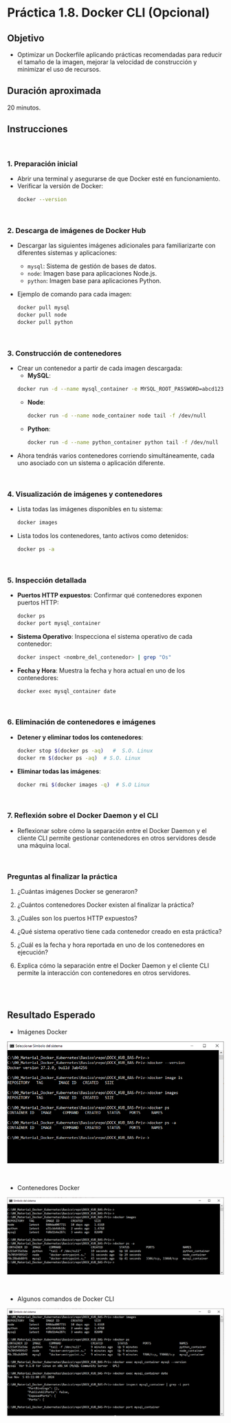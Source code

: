 # Práctica 1.8. Docker CLI (Opcional)

## Objetivo

- Optimizar un Dockerfile aplicando prácticas recomendadas para reducir el tamaño de la imagen, mejorar la velocidad de construcción y minimizar el uso de recursos.


## Duración aproximada

20 minutos.

## Instrucciones

<br/>

### 1. Preparación inicial
   - Abrir una terminal y asegurarse de que Docker esté en funcionamiento.
   - Verificar la versión de Docker:
     ```bash
     docker --version
     ```

<br/>


### 2. Descarga de imágenes de Docker Hub
   - Descargar las siguientes imágenes adicionales para familiarizarte con diferentes sistemas y aplicaciones:
 
     - `mysql`: Sistema de gestión de bases de datos.
     - `node`: Imagen base para aplicaciones Node.js.
     - `python`: Imagen base para aplicaciones Python.

   - Ejemplo de comando para cada imagen:
     ```bash
     docker pull mysql
     docker pull node
     docker pull python
     ```

<br/>


### 3. Construcción de contenedores
   - Crear un contenedor a partir de cada imagen descargada:
      - **MySQL**:
       ```bash
       docker run -d --name mysql_container -e MYSQL_ROOT_PASSWORD=abcd12345 mysql
       ```
     - **Node**:
       ```bash
       docker run -d --name node_container node tail -f /dev/null
       ```
     - **Python**:
       ```bash
       docker run -d --name python_container python tail -f /dev/null
       ```
   - Ahora tendrás varios contenedores corriendo simultáneamente, cada uno asociado con un sistema o aplicación diferente.

<br/>


### 4. Visualización de imágenes y contenedores
   - Lista todas las imágenes disponibles en tu sistema:
     ```bash
     docker images
     ```
   - Lista todos los contenedores, tanto activos como detenidos:
     ```bash
     docker ps -a
     ```

<br/>


### 5. Inspección detallada
   - **Puertos HTTP expuestos**: Confirmar qué contenedores exponen puertos HTTP:
     ```bash
     docker ps
     docker port mysql_container
     ```
   - **Sistema Operativo**: Inspecciona el sistema operativo de cada contenedor:
     ```bash
     docker inspect <nombre_del_contenedor> | grep "Os"
     ```
   - **Fecha y Hora**: Muestra la fecha y hora actual en uno de los contenedores:
     ```bash
     docker exec mysql_container date
     ```

<br/>


### 6. Eliminación de contenedores e imágenes
   - **Detener y eliminar todos los contenedores**:
     ```bash
     docker stop $(docker ps -aq)   #  S.O. Linux
     docker rm $(docker ps -aq)  # S.O. Linux
     ```
   - **Eliminar todas las imágenes**:
     ```bash
     docker rmi $(docker images -q)  # S.O Linux
     ```

<br/>


### 7. Reflexión sobre el Docker Daemon y el CLI
   - Reflexionar sobre cómo la separación entre el Docker Daemon y el cliente CLI permite gestionar contenedores en otros servidores desde una máquina local.


<br/>

### Preguntas al finalizar la práctica

1. ¿Cuántas imágenes Docker se generaron?

2. ¿Cuántos contenedores Docker existen al finalizar la práctica?

3. ¿Cuáles son los puertos HTTP expuestos?

4. ¿Qué sistema operativo tiene cada contenedor creado en esta práctica?

5. ¿Cuál es la fecha y hora reportada en uno de los contenedores en ejecución?

6. Explica cómo la separación entre el Docker Daemon y el cliente CLI permite la interacción con contenedores en otros servidores.


<br/>
<br/>

## Resultado Esperado

- Imágenes Docker

![docker images](../images/u1_8_1.png)

<br/>


- Contenedores Docker

![docker ps -a](../images/u1_8_2.png)

<br/>


- Algunos comandos de Docker CLI

![docker ps -a](../images/u1_8_3.png)
